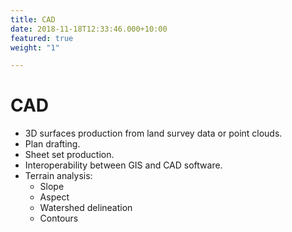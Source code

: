 ```yaml
---
title: CAD
date: 2018-11-18T12:33:46.000+10:00
featured: true
weight: "1"

---
```


# CAD
- 3D surfaces production from land survey data or point clouds. 
- Plan drafting. 
- Sheet set production. 
- Interoperability between GIS and CAD software.
- Terrain analysis: 
  - Slope 
  - Aspect 
  - Watershed delineation 
  - Contours
